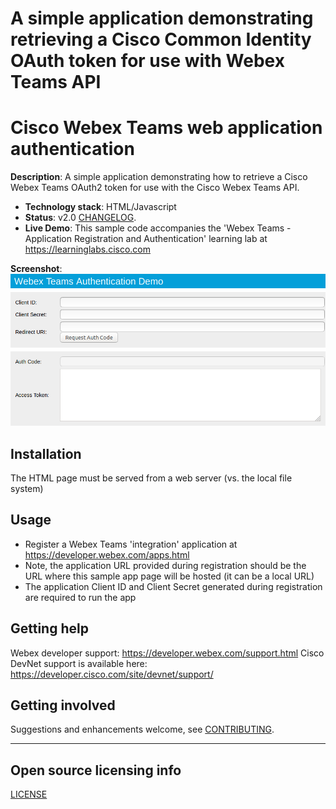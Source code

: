 # A simple application demonstrating retrieving a Cisco Common Identity OAuth token for use with Webex Teams API

# Cisco Webex Teams web application authentication

**Description**:  A simple application demonstrating how to retrieve a Cisco Webex Teams OAuth2 token for use with the Cisco Webex Teams API.

  - **Technology stack**: HTML/Javascript
  - **Status**:  v2.0 [CHANGELOG](CHANGELOG.md).
  - **Live Demo**: This sample code accompanies the 'Webex Teams - Application Registration and Authentication' learning lab at https://learninglabs.cisco.com

**Screenshot**: ![webex-teams-auth.html](screenshot.png)

## Installation

The HTML page must be served from a web server (vs. the local file system)

## Usage

- Register a Webex Teams 'integration' application at https://developer.webex.com/apps.html
- Note, the application URL provided during registration should be the URL where this sample app page will be hosted (it can be a local URL)
- The application Client ID and Client Secret generated during registration are required to run the app

## Getting help

Webex developer support: https://developer.webex.com/support.html
Cisco DevNet support is available here: https://developer.cisco.com/site/devnet/support/

## Getting involved

Suggestions and enhancements welcome, see [CONTRIBUTING](CONTRIBUTING.md).


----

## Open source licensing info
[LICENSE](LICENSE)
